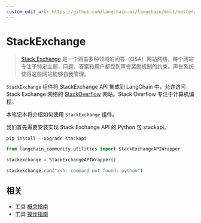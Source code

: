 ```yaml
---
custom_edit_url: https://github.com/langchain-ai/langchain/edit/master/docs/docs/integrations/tools/stackexchange.ipynb
---
```


# StackExchange

>[Stack Exchange](https://stackexchange.com/) 是一个涵盖多种领域的问答（Q&A）网站网络，每个网站专注于特定主题，问题、答案和用户都受到声誉奖励机制的约束。声誉系统使得这些网站能够自我管理。

``StackExchange`` 组件将 StackExchange API 集成到 LangChain 中，允许访问 Stack Exchange 网络的 [StackOverflow](https://stackoverflow.com/) 网站。Stack Overflow 专注于计算机编程。

本笔记本将介绍如何使用 ``StackExchange`` 组件。

我们首先需要安装实现 Stack Exchange API 的 Python 包 stackapi。

```python
pip install --upgrade stackapi
```

```python
from langchain_community.utilities import StackExchangeAPIWrapper

stackexchange = StackExchangeAPIWrapper()

stackexchange.run("zsh: command not found: python")
```

## 相关

- 工具 [概念指南](/docs/concepts/#tools)
- 工具 [操作指南](/docs/how_to/#tools)